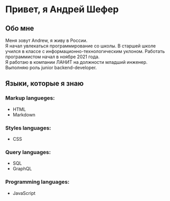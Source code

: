 # Привет, я Андрей Шефер

## Обо мне

Меня зовут Andrew, я живу в России.\
Я начал увлекаться программирование со школы. В старшей школе учился в классе с информационно-технологическим уклоном. Работать программистом начал в ноябре 2021 года.\
Я работаю в компании ЛАНИТ на должности младший инженер. Выполняю роль junior backend-developer.

## Языки, которые я знаю

### Markup langueges:

- HTML
- Markdown

### Styles languages:

- CSS

### Query languages:

- SQL
- GraphQL

### Programming languages:

- JavaScript
